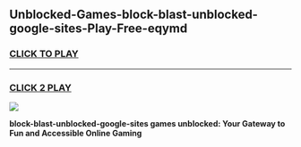 
## Unblocked-Games-block-blast-unblocked-google-sites-Play-Free-eqymd
<h3>
<a href="https://premium76.site?title=block-blast-unblocked-google-sites&ref=12A">CLICK TO PLAY</a></h3>
<hr>

<h3>
<a href="https://premium76.site?title=block-blast-unblocked-google-sites&ref=12A">CLICK 2 PLAY</a>
  
</h3>

<a href="https://premium76.site?title=block-blast-unblocked-google-sites&ref=12A"><img src="https://clearcache.store/games.png"></a>


**block-blast-unblocked-google-sites games unblocked: Your Gateway to Fun and Accessible Online Gaming**
